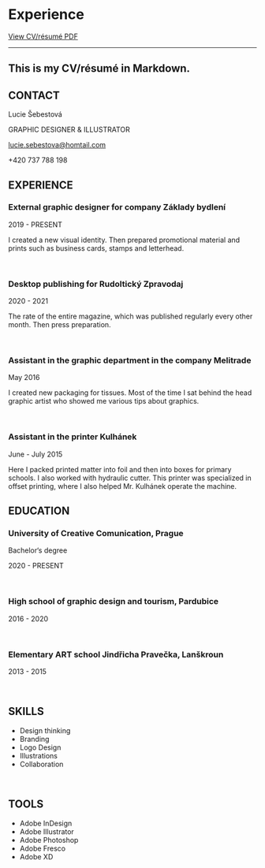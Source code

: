 # Experience

[View CV/résumé PDF](images/CV_Šebestová.pdf)

- - -

## This is my CV/résumé in Markdown.

## CONTACT

Lucie Šebestová

GRAPHIC DESIGNER & ILLUSTRATOR

lucie.sebestova@homtail.com

+420 737 788 198


## EXPERIENCE

### External graphic designer for company Základy bydlení
2019 - PRESENT

I created a new visual identity. Then prepared promotional material and prints such as business cards, stamps and letterhead.


$~$


### Desktop publishing for Rudoltický Zpravodaj
2020 - 2021

The rate of the entire magazine, which was published regularly every other month. Then press preparation.


$~$


### Assistant in the graphic department in the company Melitrade
May 2016

I created new packaging for tissues. Most of the time I sat behind the head graphic artist who showed me various tips about graphics.


$~$


### Assistant in the printer Kulhánek
June - July 2015

Here I packed printed matter into foil and then into boxes for primary schools. I also worked with hydraulic cutter. This printer was specialized in offset printing, where I also helped Mr. Kulhánek operate the machine.





## EDUCATION

### University of Creative Comunication, Prague
Bachelor‘s degree

2020 - PRESENT


$~$


### High school of graphic design and tourism, Pardubice
2016 - 2020


$~$


### Elementary ART school Jindřicha Pravečka, Lanškroun
2013 - 2015


$~$


## SKILLS

- Design thinking
- Branding
- Logo Design
- Illustrations
- Collaboration
 

$~$


## TOOLS

- Adobe InDesign
- Adobe Illustrator
- Adobe Photoshop
- Adobe Fresco
- Adobe XD
